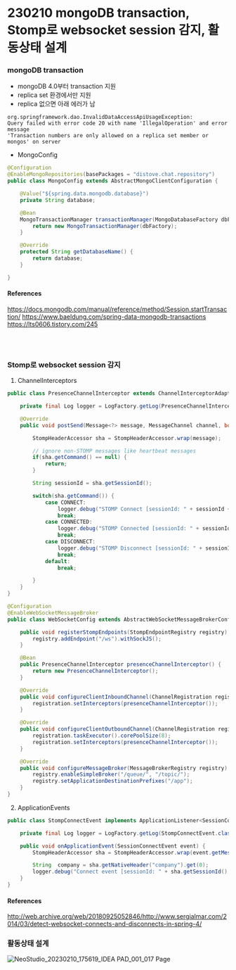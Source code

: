 # 230210 mongoDB transaction, Stomp로 websocket session 감지, 활동상태 설계

### mongoDB transaction

- mongoDB 4.0부터 transaction 지원
- replica set 환경에서만 지원
- replica 없으면 아래 에러가 남

```
org.springframework.dao.InvalidDataAccessApiUsageException:
Query failed with error code 20 with name 'IllegalOperation' and error message
'Transaction numbers are only allowed on a replica set member or mongos' on server
```

- MongoConfig

```java
@Configuration
@EnableMongoRepositories(basePackages = "distove.chat.repository")
public class MongoConfig extends AbstractMongoClientConfiguration {

    @Value("${spring.data.mongodb.database}")
    private String database;

    @Bean
    MongoTransactionManager transactionManager(MongoDatabaseFactory dbFactory){
        return new MongoTransactionManager(dbFactory);
    }

    @Override
    protected String getDatabaseName() {
        return database;
    }

}
```

#### References

https://docs.mongodb.com/manual/reference/method/Session.startTransaction/
https://www.baeldung.com/spring-data-mongodb-transactions
https://lts0606.tistory.com/245

<br>
<br>

### Stomp로 websocket session 감지

1. ChannelInterceptors

```java
public class PresenceChannelInterceptor extends ChannelInterceptorAdapter {

	private final Log logger = LogFactory.getLog(PresenceChannelInterceptor.class);

	@Override
	public void postSend(Message<?> message, MessageChannel channel, boolean sent) {

		StompHeaderAccessor sha = StompHeaderAccessor.wrap(message);

		// ignore non-STOMP messages like heartbeat messages
		if(sha.getCommand() == null) {
			return;
		}

		String sessionId = sha.getSessionId();

		switch(sha.getCommand()) {
			case CONNECT:
				logger.debug("STOMP Connect [sessionId: " + sessionId + "]");
				break;
			case CONNECTED:
				logger.debug("STOMP Connected [sessionId: " + sessionId + "]");
				break;
			case DISCONNECT:
				logger.debug("STOMP Disconnect [sessionId: " + sessionId + "]");
				break;
			default:
				break;

		}
	}
}
```

```java
@Configuration
@EnableWebSocketMessageBroker
public class WebSocketConfig extends AbstractWebSocketMessageBrokerConfigurer {

	public void registerStompEndpoints(StompEndpointRegistry registry) {
		registry.addEndpoint("/ws").withSockJS();
	}

	@Bean
	public PresenceChannelInterceptor presenceChannelInterceptor() {
		return new PresenceChannelInterceptor();
	}

	@Override
	public void configureClientInboundChannel(ChannelRegistration registration) {
		registration.setInterceptors(presenceChannelInterceptor());
	}

	@Override
	public void configureClientOutboundChannel(ChannelRegistration registration) {
		registration.taskExecutor().corePoolSize(8);
		registration.setInterceptors(presenceChannelInterceptor());
	}

	@Override
	public void configureMessageBroker(MessageBrokerRegistry registry) {
		registry.enableSimpleBroker("/queue/", "/topic/");
		registry.setApplicationDestinationPrefixes("/app");
	}
}

```

2. ApplicationEvents

```java
public class StompConnectEvent implements ApplicationListener<SessionConnectEvent> {

	private final Log logger = LogFactory.getLog(StompConnectEvent.class);

	public void onApplicationEvent(SessionConnectEvent event) {
		StompHeaderAccessor sha = StompHeaderAccessor.wrap(event.getMessage());

		String  company = sha.getNativeHeader("company").get(0);
		logger.debug("Connect event [sessionId: " + sha.getSessionId() +"; company: "+ company + " ]");
	}
}
```

#### References

http://web.archive.org/web/20180925052846/http://www.sergialmar.com/2014/03/detect-websocket-connects-and-disconnects-in-spring-4/

### 활동상태 설계

![NeoStudio_20230210_175619_IDEA PAD_001_017 Page](https://user-images.githubusercontent.com/61377122/218048165-b85380e2-e41f-4d2d-b735-0a3815dd3822.png)
